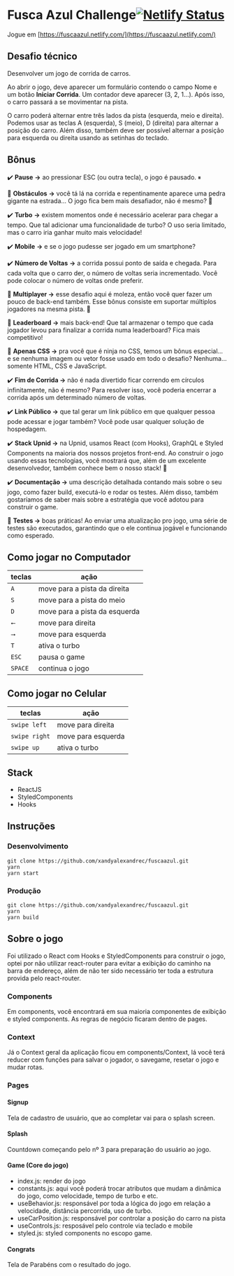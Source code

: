 # Fusca Azul Challenge[![Netlify Status](https://api.netlify.com/api/v1/badges/573ec100-e387-45b7-aa91-a2907a46a3cd/deploy-status)](https://app.netlify.com/sites/fuscaazul/deploys)

Jogue em [https://fuscaazul.netlify.com/](https://fuscaazul.netlify.com/)

## Desafio técnico

Desenvolver um jogo de corrida de carros.

Ao abrir o jogo, deve aparecer um formulário contendo o campo Nome e um botão **Iniciar Corrida**. Um contador deve aparecer (3, 2, 1...). Após isso, o carro passará a se movimentar na pista.

O carro poderá alternar entre três lados da pista (esquerda, meio e direita). Podemos usar as teclas A (esquerda), S (meio), D (direita) para alternar a posição do carro. Além disso, também deve ser possível alternar a posição para esquerda ou direita usando as setinhas do teclado.

## Bônus

✔️ **Pause** **→** ao pressionar ESC (ou outra tecla), o jogo é pausado. ⏸

🚫 **Obstáculos** **→** você tá lá na corrida e repentinamente aparece uma pedra gigante na estrada... O jogo fica bem mais desafiador, não é mesmo? 🤯

✔️ **Turbo** **→** existem momentos onde é necessário acelerar para chegar a tempo. Que tal adicionar uma funcionalidade de turbo? O uso seria limitado, mas o carro iria ganhar muito mais velocidade!

✔️ **Mobile** **→** e se o jogo pudesse ser jogado em um smartphone?

✔️ **Número de Voltas** **→** a corrida possui ponto de saída e chegada. Para cada volta que o carro der, o número de voltas seria incrementado. Você pode colocar o número de voltas onde preferir.

🚫 **Multiplayer →** esse desafio aqui é moleza, então você quer fazer um pouco de back-end também. Esse bônus consiste em suportar múltiplos jogadores na mesma pista. 👀

🚫 **Leaderboard →** mais back-end! Que tal armazenar o tempo que cada jogador levou para finalizar a corrida numa leaderboard? Fica mais competitivo!

🚫 **Apenas CSS →** pra você que é ninja no CSS, temos um bônus especial... e se nenhuma imagem ou vetor fosse usado em todo o desafio? Nenhuma... somente HTML, CSS e JavaScript.

✔️ **Fim de Corrida →** não é nada divertido ficar correndo em círculos infinitamente, não é mesmo? Para resolver isso, você poderia encerrar a corrida após um determinado número de voltas.

✔️ **Link Público →** que tal gerar um link público em que qualquer pessoa pode acessar e jogar também? Você pode usar qualquer solução de hospedagem.

✔️ **Stack Upnid →** na Upnid, usamos React (com Hooks), GraphQL e Styled Components na maioria dos nossos projetos front-end. Ao construir o jogo usando essas tecnologias, você mostrará que, além de um excelente desenvolvedor, também conhece bem o nosso stack! 🙂

✔️ **Documentação →** uma descrição detalhada contando mais sobre o seu jogo, como fazer build, executá-lo e rodar os testes. Além disso, também gostaríamos de saber mais sobre a estratégia que você adotou para construir o game.

🚫 **Testes →** boas práticas! Ao enviar uma atualização pro jogo, uma série de testes são executados, garantindo que o ele continua jogável e funcionando como esperado.

## Como jogar no Computador

|  teclas   | ação                          |
|-----------|-------------------------------|
|`A`        | move para a pista da direita  |
|`S`        | move para a pista do meio     |
|`D`        | move para a pista da esquerda |
|`⭠`        | move para direita             |
|`⭢`        | move para esquerda            |
|`T`        | ativa o turbo                 |
|`ESC`      | pausa o game                  |
|`SPACE`    | continua o jogo               |

## Como jogar no Celular

|  teclas      | ação                          |
|--------------|-------------------------------|
|`swipe left ` | move para direita             |
|`swipe right` | move para esquerda            |
|`swipe up`    | ativa o turbo                 |

## Stack

- ReactJS
- StyledComponents
- Hooks

## Instruções

### Desenvolvimento

```terminal
git clone https://github.com/xandyalexandrec/fuscaazul.git
yarn
yarn start
```

### Produção

```terminal
git clone https://github.com/xandyalexandrec/fuscaazul.git
yarn
yarn build
```

## Sobre o jogo

Foi utilizado o React com Hooks e StyledComponents para construir o jogo, optei por não utilizar react-router para evitar a exibição do caminho na barra de endereço, além de não ter sido necessário ter toda a estrutura provida pelo react-router.

### Components

Em components, você encontrará em sua maioria componentes de exibição e styled components. As regras de negócio ficaram dentro de pages.

### Context

Já o Context geral da aplicação ficou em components/Context, lá você terá reducer com funções para salvar o jogador, o savegame, resetar o jogo e mudar rotas.

### Pages

#### Signup
Tela de cadastro de usuário, que ao completar vai para o splash screen.

#### Splash
Countdown começando pelo nº 3 para preparação do usuário ao jogo.

#### Game (Core do jogo)
- index.js: render do jogo
- constants.js: aqui você poderá trocar atributos que mudam a dinâmica do jogo, como velocidade, tempo de turbo e etc.
- useBehavior.js: responsável por toda a lógica do jogo em relação a velocidade, distância percorrida, uso de turbo.
- useCarPosition.js: responsável por controlar a posição do carro na pista
- useControls.js: resposável pelo controle via teclado e mobile
- styled.js: styled components no escopo game.

#### Congrats
Tela de Parabéns com o resultado do jogo.
